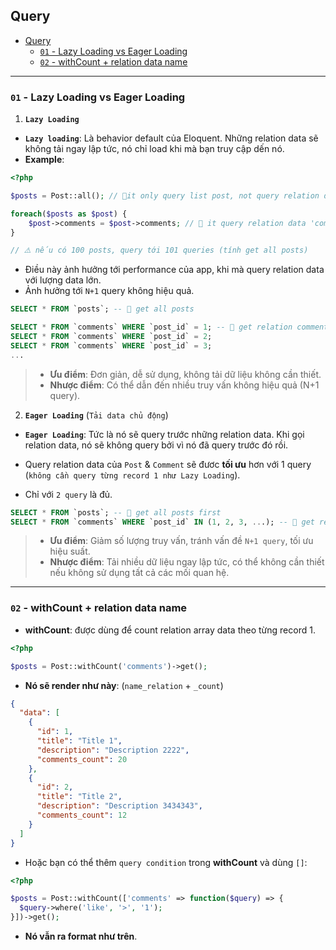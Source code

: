 ## Query

- [Query](#query)
  - [`01` - Lazy Loading vs Eager Loading](#01---lazy-loading-vs-eager-loading)
  - [`02` - withCount + relation data name](#02---withcount--relation-data-name)

---

### `01` - Lazy Loading vs Eager Loading

1. **`Lazy Loading`**

- **`Lazy loading`**: Là behavior default của Eloquent. Những relation data sẽ không tải ngay lập tức, nó chỉ load khi mà bạn truy cập dến nó.
- **Example**:

```php
<?php

$posts = Post::all(); // 📌it only query list post, not query relation data inside.

foreach($posts as $post) {
    $post->comments = $post->comments; // 📌 it query relation data 'comments' cho từng post access.
}

// ⚠️ nếu có 100 posts, query tới 101 queries (tính get all posts)
```

- Điều này ảnh hưởng tới performance của app, khi mà query relation data với lượng data lớn.
- Ảnh hưởng tới `N+1` query không hiệu quả.

```sql
SELECT * FROM `posts`; -- 📌 get all posts

SELECT * FROM `comments` WHERE `post_id` = 1; -- 📌 get relation comment for each post
SELECT * FROM `comments` WHERE `post_id` = 2;
SELECT * FROM `comments` WHERE `post_id` = 3;
...
```

> - **Ưu điểm**: Đơn giản, dễ sử dụng, không tải dữ liệu không cần thiết.
> - **Nhược điểm**: Có thể dẫn đến nhiều truy vấn không hiệu quả (N+1 query).

2. **`Eager Loading`** (`Tải data chủ động`)

- **`Eager Loading`**: Tức là nó sẽ query trước những relation data. Khi gọi relation data, nó sẽ không query bởi vì nó đã query trước đó rồi.

- Query relation data của `Post` & `Comment` sẽ đươc **tối ưu** hơn với 1 query (`không cần query từng record 1 như Lazy Loading`).
- Chỉ với `2 query` là đủ.

```sql
SELECT * FROM `posts`; -- 📌 get all posts first
SELECT * FROM `comments` WHERE `post_id` IN (1, 2, 3, ...); -- 📌 get relation comment for each post
```

> - **Ưu điểm**: Giảm số lượng truy vấn, tránh vấn đề `N+1 query`, tối ưu hiệu suất.
> - **Nhược điểm**: Tải nhiều dữ liệu ngay lập tức, có thể không cần thiết nếu không sử dụng tất cả các mối quan hệ.

---

### `02` - withCount + relation data name

- **withCount**: được dùng để count relation array data theo từng record 1.

```php
<?php

$posts = Post::withCount('comments')->get();
```

- **Nó sẽ render như này**: (`name_relation` + `_count`)

```json
{
  "data": [
    {
      "id": 1,
      "title": "Title 1",
      "description": "Description 2222",
      "comments_count": 20
    },
    {
      "id": 2,
      "title": "Title 2",
      "description": "Description 3434343",
      "comments_count": 12
    }
  ]
}
```

- Hoặc bạn có thể thêm `query condition` trong **withCount** và dùng `[]`:

```php
<?php

$posts = Post::withCount(['comments' => function($query) => {
  $query->where('like', '>', '1');
}])->get();
```

- **Nó vẫn ra format như trên**.